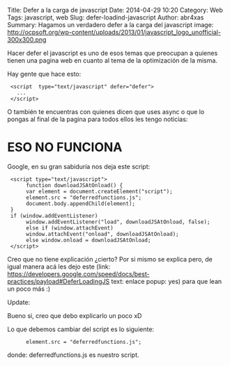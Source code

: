 Title: Defer a la carga de javascript
Date: 2014-04-29 10:20
Category: Web
Tags: javascript, web
Slug: defer-loadind-javascript
Author: abr4xas
Summary: Hagamos un verdadero defer a la carga del javascript
image: http://ocpsoft.org/wp-content/uploads/2013/01/javascript_logo_unofficial-300x300.png

Hacer defer el javascript es uno de esos temas que preocupan a quienes tienen una pagina web en cuanto al tema de la optimización de la misma.

Hay gente que hace esto: 

     <script  type="text/javascript" defer="defer">
       ...
     </script>
O también te encuentras con quienes dicen que uses async o que lo pongas al final de la pagina para todos ellos les tengo noticias:

# ESO NO FUNCIONA
Google, en su gran sabiduría nos deja este script:

     <script type="text/javascript">
          function downloadJSAtOnload() {
          var element = document.createElement("script");
          element.src = "deferredfunctions.js";
          document.body.appendChild(element);
     }
     if (window.addEventListener)
          window.addEventListener("load", downloadJSAtOnload, false);
          else if (window.attachEvent)
          window.attachEvent("onload", downloadJSAtOnload);
          else window.onload = downloadJSAtOnload;
     </script>
Creo que no tiene explicación ¿cierto? Por si mismo se explica pero, de igual manera acá les dejo este (link: https://developers.google.com/speed/docs/best-practices/payload#DeferLoadingJS text: enlace popup: yes) para que lean un poco más :)

Update:

Bueno si, creo que debo explicarlo un poco xD

Lo que debemos cambiar del script es lo siguiente:

          element.src = "deferredfunctions.js";

donde: deferredfunctions.js es nuestro script.